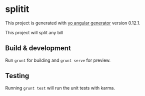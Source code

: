 # splitit

This project is generated with [yo angular generator](https://github.com/yeoman/generator-angular)
version 0.12.1.

This project will split any bill

## Build & development

Run `grunt` for building and `grunt serve` for preview.

## Testing

Running `grunt test` will run the unit tests with karma.

